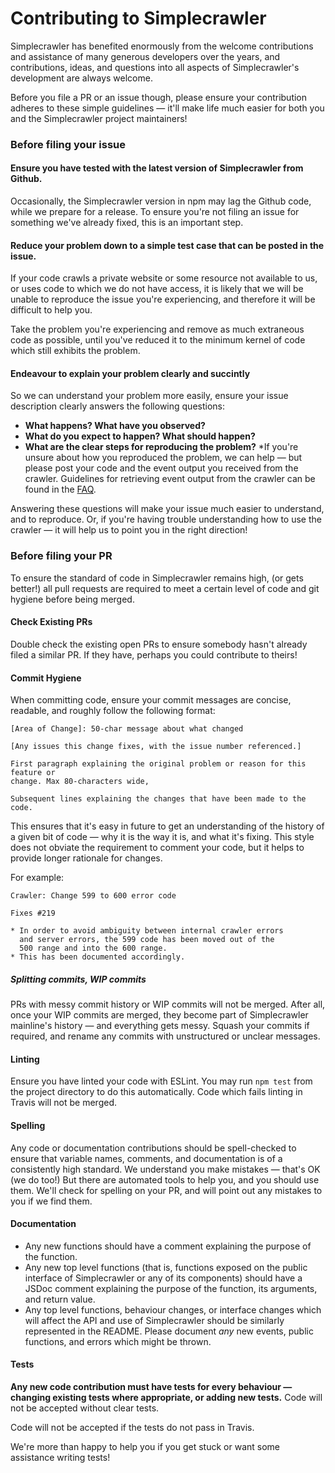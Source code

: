 # Contributing to Simplecrawler

Simplecrawler has benefited enormously from the welcome contributions and
assistance of many generous developers over the years, and contributions, ideas,
and questions into all aspects of Simplecrawler's development are always
welcome.

Before you file a PR or an issue though, please ensure your contribution adheres
to these simple guidelines — it'll make life much easier for both you and the
Simplecrawler project maintainers!

### Before filing your issue

#### Ensure you have tested with the latest version of Simplecrawler from Github.

Occasionally, the Simplecrawler version in npm may lag the Github code, while we
prepare for a release. To ensure you're not filing an issue for something we've
already fixed, this is an important step.

#### Reduce your problem down to a simple test case that can be posted in the issue.

If your code crawls a private website or some resource not available to us, or
uses code to which we do not have access, it is likely that we will be unable to
reproduce the issue you're experiencing, and therefore it will be difficult to
help you.

Take the problem you're experiencing and remove as much extraneous code as
possible, until you've reduced it to the minimum kernel of code which still
exhibits the problem.

#### Endeavour to explain your problem clearly and succintly

So we can understand your problem more easily, ensure your issue description
clearly answers the following questions:

* **What happens? What have you observed?**
* **What do you expect to happen? What should happen?**
* **What are the clear steps for reproducing the problem?** *If you're unsure
  about how you reproduced the problem, we can help — but please post your code
  and the event output you received from the crawler. Guidelines for retrieving
  event output from the crawler can be found in the [FAQ](https://github.com/cgiffard/node-simplecrawler#faqtroubleshooting).

Answering these questions will make your issue much easier to understand, and to
reproduce. Or, if you're having trouble understanding how to use the crawler —
it will help us to point you in the right direction!

### Before filing your PR

To ensure the standard of code in Simplecrawler remains high, (or gets better!)
all pull requests are required to meet a certain level of code and git hygiene
before being merged.

#### Check Existing PRs

Double check the existing open PRs to ensure somebody hasn't already filed a
similar PR. If they have, perhaps you could contribute to theirs!

#### Commit Hygiene

When committing code, ensure your commit messages are concise, readable, and
roughly follow the following format:

```
[Area of Change]: 50-char message about what changed

[Any issues this change fixes, with the issue number referenced.]

First paragraph explaining the original problem or reason for this feature or
change. Max 80-characters wide, 

Subsequent lines explaining the changes that have been made to the code.
```

This ensures that it's easy in future to get an understanding of the history of
a given bit of code — why it is the way it is, and what it's fixing. This style
does not obviate the requirement to comment your code, but it helps to provide
longer rationale for changes.

For example:

```
Crawler: Change 599 to 600 error code

Fixes #219

* In order to avoid ambiguity between internal crawler errors
  and server errors, the 599 code has been moved out of the
  500 range and into the 600 range.
* This has been documented accordingly.
```

##### Splitting commits, WIP commits

PRs with messy commit history or WIP commits will not be merged. After all, once
your WIP commits are merged, they become part of Simplecrawler mainline's
history — and everything gets messy. Squash your commits if required, and
rename any commits with unstructured or unclear messages.

#### Linting

Ensure you have linted your code with ESLint. You may run `npm test` from the
project directory to do this automatically. Code which fails linting in Travis
will not be merged.

#### Spelling

Any code or documentation contributions should be spell-checked to ensure that
variable names, comments, and documentation is of a consistently high standard.
We understand you make mistakes — that's OK (we do too!) But there are automated
tools to help you, and you should use them. We'll check for spelling on your PR,
and will point out any mistakes to you if we find them.

#### Documentation

* Any new functions should have a comment explaining the purpose of the function.
* Any new top level functions (that is, functions exposed on the public
  interface of Simplecrawler or any of its components) should have a JSDoc
  comment explaining the purpose of the function, its arguments, and return
  value.
* Any top level functions, behaviour changes, or interface changes which will
  affect the API and use of Simplecrawler should be similarly represented in
  the README. Please document *any* new events, public functions, and errors
  which might be thrown.

#### Tests

**Any new code contribution must have tests for every behaviour — changing
existing tests where appropriate, or adding new tests.** Code will not be
accepted without clear tests.

Code will not be accepted if the tests do not pass in Travis.

We're more than happy to help you if you get stuck or want some assistance
writing tests!